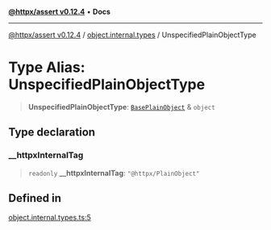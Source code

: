 [**@httpx/assert v0.12.4**](../../README.md) • **Docs**

***

[@httpx/assert v0.12.4](../../README.md) / [object.internal.types](../README.md) / UnspecifiedPlainObjectType

# Type Alias: UnspecifiedPlainObjectType

> **UnspecifiedPlainObjectType**: [`BasePlainObject`](BasePlainObject.md) & `object`

## Type declaration

### \_\_httpxInternalTag

> `readonly` **\_\_httpxInternalTag**: `"@httpx/PlainObject"`

## Defined in

[object.internal.types.ts:5](https://github.com/belgattitude/httpx/blob/9d56eb57739de47a2eced4122ffa042138007013/packages/assert/src/object.internal.types.ts#L5)
